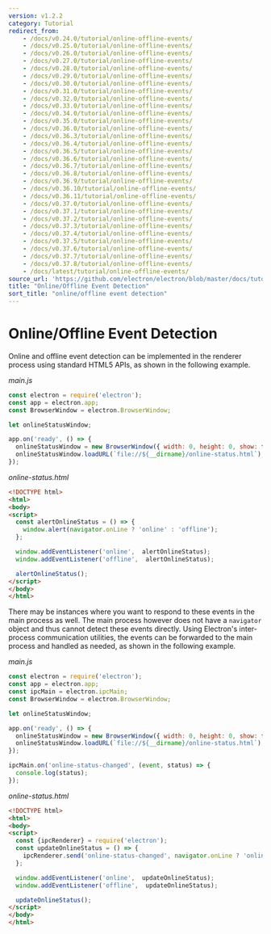 ```yaml
---
version: v1.2.2
category: Tutorial
redirect_from:
    - /docs/v0.24.0/tutorial/online-offline-events/
    - /docs/v0.25.0/tutorial/online-offline-events/
    - /docs/v0.26.0/tutorial/online-offline-events/
    - /docs/v0.27.0/tutorial/online-offline-events/
    - /docs/v0.28.0/tutorial/online-offline-events/
    - /docs/v0.29.0/tutorial/online-offline-events/
    - /docs/v0.30.0/tutorial/online-offline-events/
    - /docs/v0.31.0/tutorial/online-offline-events/
    - /docs/v0.32.0/tutorial/online-offline-events/
    - /docs/v0.33.0/tutorial/online-offline-events/
    - /docs/v0.34.0/tutorial/online-offline-events/
    - /docs/v0.35.0/tutorial/online-offline-events/
    - /docs/v0.36.0/tutorial/online-offline-events/
    - /docs/v0.36.3/tutorial/online-offline-events/
    - /docs/v0.36.4/tutorial/online-offline-events/
    - /docs/v0.36.5/tutorial/online-offline-events/
    - /docs/v0.36.6/tutorial/online-offline-events/
    - /docs/v0.36.7/tutorial/online-offline-events/
    - /docs/v0.36.8/tutorial/online-offline-events/
    - /docs/v0.36.9/tutorial/online-offline-events/
    - /docs/v0.36.10/tutorial/online-offline-events/
    - /docs/v0.36.11/tutorial/online-offline-events/
    - /docs/v0.37.0/tutorial/online-offline-events/
    - /docs/v0.37.1/tutorial/online-offline-events/
    - /docs/v0.37.2/tutorial/online-offline-events/
    - /docs/v0.37.3/tutorial/online-offline-events/
    - /docs/v0.37.4/tutorial/online-offline-events/
    - /docs/v0.37.5/tutorial/online-offline-events/
    - /docs/v0.37.6/tutorial/online-offline-events/
    - /docs/v0.37.7/tutorial/online-offline-events/
    - /docs/v0.37.8/tutorial/online-offline-events/
    - /docs/latest/tutorial/online-offline-events/
source_url: 'https://github.com/electron/electron/blob/master/docs/tutorial/online-offline-events.md'
title: "Online/Offline Event Detection"
sort_title: "online/offline event detection"
---
```


# Online/Offline Event Detection

Online and offline event detection can be implemented in the renderer process
using standard HTML5 APIs, as shown in the following example.

_main.js_

```javascript
const electron = require('electron');
const app = electron.app;
const BrowserWindow = electron.BrowserWindow;

let onlineStatusWindow;

app.on('ready', () => {
  onlineStatusWindow = new BrowserWindow({ width: 0, height: 0, show: false });
  onlineStatusWindow.loadURL(`file://${__dirname}/online-status.html`);
});
```

_online-status.html_

```html
<!DOCTYPE html>
<html>
<body>
<script>
  const alertOnlineStatus = () => {
    window.alert(navigator.onLine ? 'online' : 'offline');
  };

  window.addEventListener('online',  alertOnlineStatus);
  window.addEventListener('offline',  alertOnlineStatus);

  alertOnlineStatus();
</script>
</body>
</html>
```

There may be instances where you want to respond to these events in the
main process as well. The main process however does not have a
`navigator` object and thus cannot detect these events directly. Using
Electron's inter-process communication utilities, the events can be forwarded
to the main process and handled as needed, as shown in the following example.

_main.js_

```javascript
const electron = require('electron');
const app = electron.app;
const ipcMain = electron.ipcMain;
const BrowserWindow = electron.BrowserWindow;

let onlineStatusWindow;

app.on('ready', () => {
  onlineStatusWindow = new BrowserWindow({ width: 0, height: 0, show: false });
  onlineStatusWindow.loadURL(`file://${__dirname}/online-status.html`);
});

ipcMain.on('online-status-changed', (event, status) => {
  console.log(status);
});
```

_online-status.html_

```html
<!DOCTYPE html>
<html>
<body>
<script>
  const {ipcRenderer} = require('electron');
  const updateOnlineStatus = () => {
    ipcRenderer.send('online-status-changed', navigator.onLine ? 'online' : 'offline');
  };

  window.addEventListener('online',  updateOnlineStatus);
  window.addEventListener('offline',  updateOnlineStatus);

  updateOnlineStatus();
</script>
</body>
</html>
```
